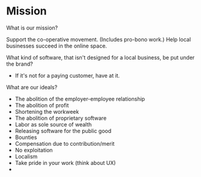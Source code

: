 # Mission

What is our mission?

Support the co-operative movement. (Includes pro-bono work.)
Help local businesses succeed in the online space.

What kind of software, that isn't designed for a local business, be put under the brand?
- If it's not for a paying customer, have at it.

What are our ideals?
- The abolition of the employer-employee relationship
- The abolition of profit
- Shortening the workweek
- The abolition of proprietary software
- Labor as sole source of wealth
- Releasing software for the public good
- Bounties
- Compensation due to contribution/merit
- No exploitation
- Localism
- Take pride in your work (think about UX)
- 

